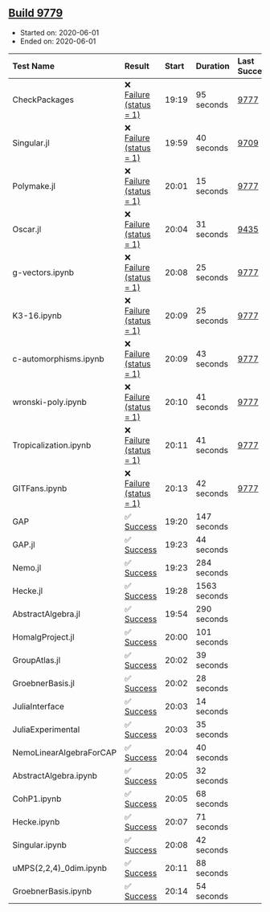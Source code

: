 ## [Build 9779](https://oscarci.mathematik.uni-kl.de/job/oscar/9779/)

* Started on: 2020-06-01
* Ended on: 2020-06-01

| Test Name    | Result | Start | Duration | Last Success | First Failure |
|:-------------|:-------|:------|:---------|:-------------|:--------------|
| CheckPackages | ❌ [Failure (status = 1)](https://oscarci.mathematik.uni-kl.de/job/oscar/9779/artifact/logs/build-9779/CheckPackages.log) | 19:19 | 95 seconds | [9777](https://oscarci.mathematik.uni-kl.de/job/oscar/9777/) | [9778](https://oscarci.mathematik.uni-kl.de/job/oscar/9778/) |
| Singular.jl | ❌ [Failure (status = 1)](https://oscarci.mathematik.uni-kl.de/job/oscar/9779/artifact/logs/build-9779/Singular.jl.log) | 19:59 | 40 seconds | [9709](https://oscarci.mathematik.uni-kl.de/job/oscar/9709/) | [9710](https://oscarci.mathematik.uni-kl.de/job/oscar/9710/) |
| Polymake.jl | ❌ [Failure (status = 1)](https://oscarci.mathematik.uni-kl.de/job/oscar/9779/artifact/logs/build-9779/Polymake.jl.log) | 20:01 | 15 seconds | [9777](https://oscarci.mathematik.uni-kl.de/job/oscar/9777/) | [9778](https://oscarci.mathematik.uni-kl.de/job/oscar/9778/) |
| Oscar.jl | ❌ [Failure (status = 1)](https://oscarci.mathematik.uni-kl.de/job/oscar/9779/artifact/logs/build-9779/Oscar.jl.log) | 20:04 | 31 seconds | [9435](https://oscarci.mathematik.uni-kl.de/job/oscar/9435/) | [9436](https://oscarci.mathematik.uni-kl.de/job/oscar/9436/) |
| g-vectors.ipynb | ❌ [Failure (status = 1)](https://oscarci.mathematik.uni-kl.de/job/oscar/9779/artifact/logs/build-9779/g-vectors.ipynb.log) | 20:08 | 25 seconds | [9777](https://oscarci.mathematik.uni-kl.de/job/oscar/9777/) | [9778](https://oscarci.mathematik.uni-kl.de/job/oscar/9778/) |
| K3-16.ipynb | ❌ [Failure (status = 1)](https://oscarci.mathematik.uni-kl.de/job/oscar/9779/artifact/logs/build-9779/K3-16.ipynb.log) | 20:09 | 25 seconds | [9777](https://oscarci.mathematik.uni-kl.de/job/oscar/9777/) | [9778](https://oscarci.mathematik.uni-kl.de/job/oscar/9778/) |
| c-automorphisms.ipynb | ❌ [Failure (status = 1)](https://oscarci.mathematik.uni-kl.de/job/oscar/9779/artifact/logs/build-9779/c-automorphisms.ipynb.log) | 20:09 | 43 seconds | [9777](https://oscarci.mathematik.uni-kl.de/job/oscar/9777/) | [9778](https://oscarci.mathematik.uni-kl.de/job/oscar/9778/) |
| wronski-poly.ipynb | ❌ [Failure (status = 1)](https://oscarci.mathematik.uni-kl.de/job/oscar/9779/artifact/logs/build-9779/wronski-poly.ipynb.log) | 20:10 | 41 seconds | [9777](https://oscarci.mathematik.uni-kl.de/job/oscar/9777/) | [9778](https://oscarci.mathematik.uni-kl.de/job/oscar/9778/) |
| Tropicalization.ipynb | ❌ [Failure (status = 1)](https://oscarci.mathematik.uni-kl.de/job/oscar/9779/artifact/logs/build-9779/Tropicalization.ipynb.log) | 20:11 | 41 seconds | [9777](https://oscarci.mathematik.uni-kl.de/job/oscar/9777/) | [9778](https://oscarci.mathematik.uni-kl.de/job/oscar/9778/) |
| GITFans.ipynb | ❌ [Failure (status = 1)](https://oscarci.mathematik.uni-kl.de/job/oscar/9779/artifact/logs/build-9779/GITFans.ipynb.log) | 20:13 | 42 seconds | [9777](https://oscarci.mathematik.uni-kl.de/job/oscar/9777/) | [9778](https://oscarci.mathematik.uni-kl.de/job/oscar/9778/) |
| GAP | ✅ [Success](https://oscarci.mathematik.uni-kl.de/job/oscar/9779/artifact/logs/build-9779/GAP.log) | 19:20 | 147 seconds |  |  |
| GAP.jl | ✅ [Success](https://oscarci.mathematik.uni-kl.de/job/oscar/9779/artifact/logs/build-9779/GAP.jl.log) | 19:23 | 44 seconds |  |  |
| Nemo.jl | ✅ [Success](https://oscarci.mathematik.uni-kl.de/job/oscar/9779/artifact/logs/build-9779/Nemo.jl.log) | 19:23 | 284 seconds |  |  |
| Hecke.jl | ✅ [Success](https://oscarci.mathematik.uni-kl.de/job/oscar/9779/artifact/logs/build-9779/Hecke.jl.log) | 19:28 | 1563 seconds |  |  |
| AbstractAlgebra.jl | ✅ [Success](https://oscarci.mathematik.uni-kl.de/job/oscar/9779/artifact/logs/build-9779/AbstractAlgebra.jl.log) | 19:54 | 290 seconds |  |  |
| HomalgProject.jl | ✅ [Success](https://oscarci.mathematik.uni-kl.de/job/oscar/9779/artifact/logs/build-9779/HomalgProject.jl.log) | 20:00 | 101 seconds |  |  |
| GroupAtlas.jl | ✅ [Success](https://oscarci.mathematik.uni-kl.de/job/oscar/9779/artifact/logs/build-9779/GroupAtlas.jl.log) | 20:02 | 39 seconds |  |  |
| GroebnerBasis.jl | ✅ [Success](https://oscarci.mathematik.uni-kl.de/job/oscar/9779/artifact/logs/build-9779/GroebnerBasis.jl.log) | 20:02 | 28 seconds |  |  |
| JuliaInterface | ✅ [Success](https://oscarci.mathematik.uni-kl.de/job/oscar/9779/artifact/logs/build-9779/JuliaInterface.log) | 20:03 | 14 seconds |  |  |
| JuliaExperimental | ✅ [Success](https://oscarci.mathematik.uni-kl.de/job/oscar/9779/artifact/logs/build-9779/JuliaExperimental.log) | 20:03 | 35 seconds |  |  |
| NemoLinearAlgebraForCAP | ✅ [Success](https://oscarci.mathematik.uni-kl.de/job/oscar/9779/artifact/logs/build-9779/NemoLinearAlgebraForCAP.log) | 20:04 | 40 seconds |  |  |
| AbstractAlgebra.ipynb | ✅ [Success](https://oscarci.mathematik.uni-kl.de/job/oscar/9779/artifact/logs/build-9779/AbstractAlgebra.ipynb.log) | 20:05 | 32 seconds |  |  |
| CohP1.ipynb | ✅ [Success](https://oscarci.mathematik.uni-kl.de/job/oscar/9779/artifact/logs/build-9779/CohP1.ipynb.log) | 20:05 | 68 seconds |  |  |
| Hecke.ipynb | ✅ [Success](https://oscarci.mathematik.uni-kl.de/job/oscar/9779/artifact/logs/build-9779/Hecke.ipynb.log) | 20:07 | 71 seconds |  |  |
| Singular.ipynb | ✅ [Success](https://oscarci.mathematik.uni-kl.de/job/oscar/9779/artifact/logs/build-9779/Singular.ipynb.log) | 20:08 | 42 seconds |  |  |
| uMPS(2,2,4)_0dim.ipynb | ✅ [Success](https://oscarci.mathematik.uni-kl.de/job/oscar/9779/artifact/logs/build-9779/uMPS-2-2-4-_0dim.ipynb.log) | 20:11 | 88 seconds |  |  |
| GroebnerBasis.ipynb | ✅ [Success](https://oscarci.mathematik.uni-kl.de/job/oscar/9779/artifact/logs/build-9779/GroebnerBasis.ipynb.log) | 20:14 | 54 seconds |  |  |
